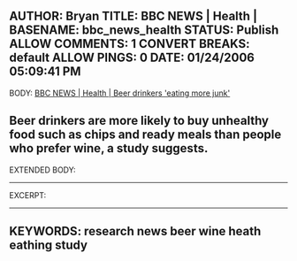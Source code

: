 AUTHOR: Bryan
TITLE: BBC NEWS | Health |
BASENAME: bbc_news_health
STATUS: Publish
ALLOW COMMENTS: 1
CONVERT BREAKS: __default__
ALLOW PINGS: 0
DATE: 01/24/2006 05:09:41 PM
-----
BODY:
<a title="BBC NEWS | Health | Beer drinkers 'eating more junk'" href="http://news.bbc.co.uk/1/hi/health/4629560.stm">BBC NEWS | Health | Beer drinkers 'eating more junk'</a>

Beer drinkers are more likely to buy unhealthy food such as chips and ready meals than people who prefer wine, a study suggests.
-----
EXTENDED BODY:

-----
EXCERPT:

-----
KEYWORDS:
research news beer wine heath eathing study
-----



